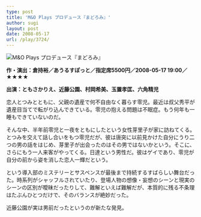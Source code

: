 ```yaml
---
type: post
title: 'M&O Plays プロデュース『まどろみ』'
author: sugi
layout: post
date: 2008-05-17
url: /play/3724/
---
```

<img src="/play/20080517.jpg" alt="M&O Plays プロデュース『まどろみ』" class="alignleft" />

**作・演出：倉持裕／あうるすぽっと／指定席5500円／2008-05-17 19:00／★★★★**

**出演：ともさかりえ、近藤公園、村岡希美、玉置孝匡、六角精児**

恋人とつみとともに、父親の遺産で何不自由なく暮らす零児。最近は叔父秀平が遺産目当てで転がり込んできている。零児の抱える問題は不眠症。もう何年も一睡もできていないのだ。

そんな中、半年前零児と一夜をともにしたという女性芽里子が家に訪ねてくる。とつみを交えて話し合いをもつ零児だが、彼は唐突に以前見かけた自分にうり二つの男の話をはじめ、芽里子が出会ったのはその男ではないかという。そこに、さらにもう一人来客がやってくる。日達という男性だ。彼はゲイであり、零児が自分の前から姿を消した恋人一輝だという。

という導入部のミステリーとサスペンスが最後まで持続するすばらしい舞台だった。時系列がシャッフルされていたり、登場人物の想像・妄想のシーンと現実のシーンの区別が曖昧だったりして、難解といえば難解だが、本質的に残る不条理はたぶんひとつだけで、そのバランスが絶妙だった。

近藤公園が実は男前だったというのが新たな発見。

